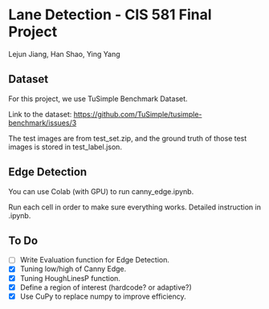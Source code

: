 # Lane Detection - CIS 581 Final Project
Lejun Jiang, Han Shao, Ying Yang

## Dataset
For this project, we use TuSimple Benchmark Dataset. 

Link to the dataset: https://github.com/TuSimple/tusimple-benchmark/issues/3

The test images are from test_set.zip, and the ground truth of those test images is stored in test_label.json.

## Edge Detection
You can use Colab (with GPU) to run canny_edge.ipynb.

Run each cell in order to make sure everything works. Detailed instruction in .ipynb.

## To Do

- [ ] Write Evaluation function for Edge Detection.
- [x] Tuning low/high of Canny Edge.
- [x] Tuning HoughLinesP function.
- [x] Define a region of interest (hardcode? or adaptive?)
- [x] Use CuPy to replace numpy to improve efficiency.
